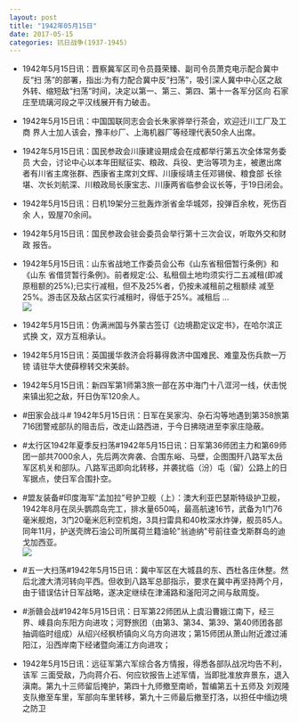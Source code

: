 ```yaml
---
layout: post
title: "1942年05月15日"
date: 2017-05-15
categories: 抗日战争(1937-1945)
---
```


<meta name="referrer" content="no-referrer" />

- 1942年5月15日讯：晋察冀军区司令员聂荣臻、副司令员萧克电示配合冀中反“扫 荡”的部署，指出:为有力配合冀中反“扫荡”，吸引深人冀中中心区之敌 外转、缩短敌“扫荡”时间，决定以第一、第三、第四、第十一各军分区向 石家庄至琉璃河段之平汉线展开有力破击。 

- 1942年5月15日讯：中国国联同志会会长朱家骅举行茶会，欢迎迁川工厂及工商 界人士加人该会，豫丰纱厂、上海机器厂等经理代表50余人出席。 

- 1942年5月15日讯：国民参政会川康建设期成会在成都举行第五次全体常务委员 大会，讨论中心以本年田赋征实、粮政、兵役、吏治等项为主，被邀出席 者有川省主席张群、西康省主席刘文辉、川康绥靖主任邓锡侯、粮食部 长徐堪、次长刘航深、川粮政局长康宝志、川康两省临参会议长等，于19日闭会。 

- 1942年5月15日讯：日机19架分三批轰炸浙省金华城郊，投弹百余枚，死伤百余 人，毁屋70余间。 

- 1942年5月15日讯：国民参政会驻会委员会举行第十三次会议，听取外交和财政 报告。 

- 1942年5月15日讯：山东省战地工作委员会公布《山东省租佃暂行条例》和《山东 省借贷暂行条例》。前者规定:公、私租個土地均须实行二五减租(即减 原租额的25%);已实行减租，但不及25%者，仍按未减租前之租额续 减至25%。游击区及敌占区实行减租时，得低于25%。减租后 ... <br/><img src="https://wx1.sinaimg.cn/large/aca367d8ly1ffm5kvev41j20c80eu74l.jpg" />

- 1942年5月15日讯：伪满洲国与外蒙古签订《边境勘定议定书》，在哈尔滨正式换 文，双方互相承认。 

- 1942年5月15日讯：英国援华救济会将募得救济中国难民、难童及伤兵款一万镑 请驻华大使薛穆转交宋美龄。 

- 1942年5月15日讯：新四军第1师第3旅一部在苏中海门十八洭河一线，伏击悦来镇出犯之敌，歼日伪军120余人。 

- #田家会战斗# 1942年5月15日讯：日军在吴家沟、杂石沟等地遇到第358旅第716团警戒部队的阻击后，改走山路西进，于今日拂晓进至李家庄隐蔽。 

- #太行区1942年夏季反扫荡#1942年5月15日讯：日军第36师团主力和第69师团一部共7000余人，先后两次奔袭、合围东峪、马壁，企图围歼八路军太岳军区机关和部队。八路军迅即向北转移，并袭扰临（汾）屯（留）公路上的日军据点，使日军合围扑空。 

- #盟友装备#印度海军“孟加拉”号护卫舰（上）：澳大利亚巴瑟斯特级护卫舰，1942年8月在凤头鹦鹉岛完工，排水量650吨，最高航速16节，武备为1门76毫米舰炮，3门20毫米厄利空机炮，3具扫雷具和40枚深水炸弹，舰员85人。同年11月，护送壳牌石油公司所属荷兰籍油轮"翁迪纳"号前往查戈斯群岛的迪戈加西亚。 <br/><img src="https://wx1.sinaimg.cn/large/aca367d8ly1ffltfgko72j208c0ctabi.jpg" />

- #五一大扫荡#1942年5月15日讯：冀中军区在大城县的东、西杜各庄休整。然后北渡大清河转向平西。但收到八路军总部指示，要求在冀中再坚持两个月，由于错误估计日军战略，遂决定继续在津浦路和滏阳河之间与敌周旋。 

- #浙赣会战#1942年5月15日讯：日军第22师团从上虞沿曹娥江南下，经三界、嵊县向东阳方向进攻；河野旅团（由第3、第34、第39、第40师团各部抽调临时组成）从绍兴经枫桥镇向义乌方向进攻；第15师团从萧山附近渡过浦阳江，沿西岸南下经诸暨向浦江方向进攻； 

- 1942年5月15日讯：远征军第六军综合各方情报，得悉各部队战况均告不利，该军 三面受敌，乃向蒋介石、何应钦报告上述军情，当即批准放弃景东，退入 滇南。第九十三师留后掩护，第四十九师撤至南峤，暂编第五十五师及 刘观隆支队撤至车里，军部向车里转移，第九十三师最后撤至打洛，以担任中缅边境之防卫 

